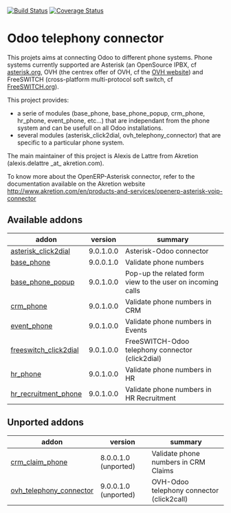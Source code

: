 [![Build Status](https://travis-ci.org/OCA/connector-telephony.svg?branch=9.0)](https://travis-ci.org/OCA/connector-telephony)
[![Coverage Status](https://coveralls.io/repos/OCA/connector-telephony/badge.png?branch=9.0)](https://coveralls.io/r/OCA/connector-telephony?branch=9.0)

# Odoo telephony connector

This projets aims at connecting Odoo to different phone systems. Phone systems currently supported are Asterisk (an OpenSource IPBX, cf [asterisk.org](http://www.asterisk.org/), OVH (the centrex offer of OVH, cf the [OVH website](http://www.ovhtelecom.fr/telephonie/)) and FreeSWITCH (cross-platform multi-protocol soft switch, cf [FreeSWITCH.org](http://freeswitch.org)).

This project provides:
* a serie of modules (base\_phone, base\_phone\_popup,
  crm\_phone, hr\_phone, event\_phone, etc...) that are independant from
  the phone system and can be usefull on all Odoo installations.
* several modules (asterisk\_click2dial, ovh\_telephony\_connector)
  that are specific to a particular phone system.

The main maintainer of this project is Alexis de Lattre from
Akretion (alexis.delattre \_at\_ akretion.com).

To know more about the OpenERP-Asterisk connector, refer to the documentation
 available on the Akretion website
http://www.akretion.com/en/products-and-services/openerp-asterisk-voip-connector

[//]: # (addons)

Available addons
----------------
addon | version | summary
--- | --- | ---
[asterisk_click2dial](asterisk_click2dial/) | 9.0.1.0.0 | Asterisk-Odoo connector
[base_phone](base_phone/) | 9.0.0.1.0 | Validate phone numbers
[base_phone_popup](base_phone_popup/) | 9.0.1.0.0 | Pop-up the related form view to the user on incoming calls
[crm_phone](crm_phone/) | 9.0.1.0.0 | Validate phone numbers in CRM
[event_phone](event_phone/) | 9.0.1.0.0 | Validate phone numbers in Events
[freeswitch_click2dial](freeswitch_click2dial/) | 9.0.1.0.0 | FreeSWITCH-Odoo telephony connector (click2dial)
[hr_phone](hr_phone/) | 9.0.1.0.0 | Validate phone numbers in HR
[hr_recruitment_phone](hr_recruitment_phone/) | 9.0.1.0.0 | Validate phone numbers in HR Recruitment


Unported addons
---------------
addon | version | summary
--- | --- | ---
[crm_claim_phone](crm_claim_phone/) | 8.0.0.1.0 (unported) | Validate phone numbers in CRM Claims
[ovh_telephony_connector](ovh_telephony_connector/) | 9.0.0.1.0 (unported) | OVH-Odoo telephony connector (click2call)

[//]: # (end addons)
